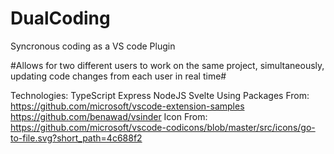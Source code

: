 # DualCoding
Syncronous coding as a VS code Plugin

#Allows for two different users to work on the same project, simultaneously, updating code changes from each user in real time#

Technologies: 
TypeScript
Express
NodeJS
Svelte
Using Packages From:
https://github.com/microsoft/vscode-extension-samples
https://github.com/benawad/vsinder
Icon From:
https://github.com/microsoft/vscode-codicons/blob/master/src/icons/go-to-file.svg?short_path=4c688f2



